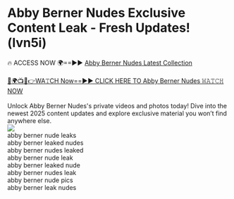 # Abby Berner Nudes Exclusive Content Leak - Fresh Updates! (lvn5i)

🔥 ACCESS NOW 🌍==►► <a href="https://tinyurl.com/2mz8nhtm" rel="nofollow">Abby Berner Nudes Latest Collection</a>
<br><br>
[🔴🌍📺📱👉WA𝚃CH Now==►► CLICK HERE TO Abby Berner Nudes 𝚆𝙰𝚃𝙲𝙷 NOW](https://tinyurl.com/2mz8nhtm)
<br><br>
Unlock Abby Berner Nudes's private videos and photos today! Dive into the newest 2025 content updates and explore exclusive material you won’t find anywhere else.
<br>
<a href="https://tinyurl.com/2mz8nhtm" rel="nofollow" data-target="animated-image.originalLink"><img src="https://camo.githubusercontent.com/8a4f000d20f83aca3bf7ec5f350d767afa0574a8a352519fd8cfa583a6f93a33/68747470733a2f2f692e696d6775722e636f6d2f644a486b345a712e676966" data-canonical-src="https://i.imgur.com/dJHk4Zq.gif" style="max-width: 100%; display: inline-block;" data-target="animated-image.originalImage"></a>
<br>
abby berner nude leaks<br>
abby berner leaked nudes<br>
abby berner nudes leaked<br>
abby berner nude leak<br>
abby berner leaked nude<br>
abby berner nudes leak<br>
abby berner nude pics<br>
abby berner leak nudes